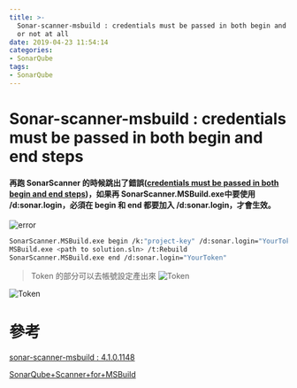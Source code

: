 ```yaml
---
title: >-
  Sonar-scanner-msbuild : credentials must be passed in both begin and end steps
  or not at all
date: 2019-04-23 11:54:14
categories:
- SonarQube
tags:
- SonarQube
---
```


# Sonar-scanner-msbuild : credentials must be passed in both begin and end steps

#### 再跑 SonarScanner 的時候跳出了錯誤([credentials must be passed in both begin and end steps]((https://github.com/SonarSource/sonar-scanner-msbuild/releases/tag/4.1.0.1148)))，如果再 SonarScanner.MSBuild.exe中要使用 /d:sonar.login，必須在 begin 和 end 都要加入 /d:sonar.login，才會生效。

![error](https://i.imgur.com/4i5JLOM.png)

``` bash
SonarScanner.MSBuild.exe begin /k:"project-key" /d:sonar.login="YourToken"
MSBuild.exe <path to solution.sln> /t:Rebuild
SonarScanner.MSBuild.exe end /d:sonar.login="YourToken"
```

> Token 的部分可以去帳號設定產出來
![Token](https://i.imgur.com/qcSnpi2.png)

![Token](https://i.imgur.com/xHttBYN.png)

# 參考

[sonar-scanner-msbuild : 4.1.0.1148](https://github.com/SonarSource/sonar-scanner-msbuild/releases/tag/4.1.0.1148)

[SonarQube+Scanner+for+MSBuild](https://docs.sonarqube.org/display/SCAN/Analyzing+with+SonarQube+Scanner+for+MSBuild)
